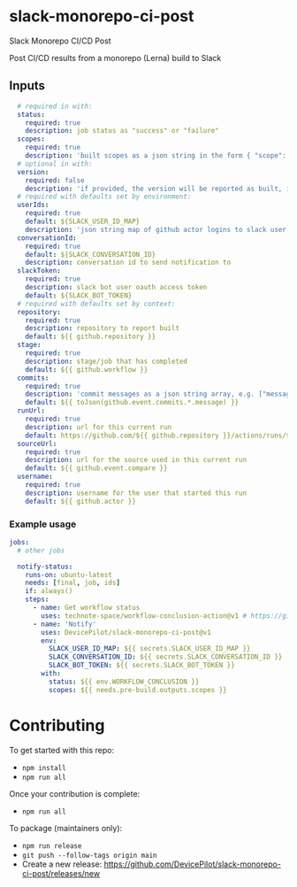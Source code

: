 # slack-monorepo-ci-post

Slack Monorepo CI/CD Post

Post CI/CD results from a monorepo (Lerna) build to Slack

## Inputs

```yaml
  # required in with:
  status:
    required: true
    description: job status as "success" or "failure"
  scopes:
    required: true
    description: 'built scopes as a json string in the form { "scope": ["@org/name-1", "@org/name-2"] }'
  # optional in with:
  version:
    required: false
    description: 'if provided, the version will be reported as built, instead of the commit messages'
  # required with defaults set by environment:
  userIds:
    required: true
    default: ${SLACK_USER_ID_MAP}
    description: 'json string map of github actor logins to slack user ids, e.g. { "github-cat": "u123456" }'
  conversationId:
    required: true
    default: ${SLACK_CONVERSATION_ID}
    description: conversation id to send notification to
  slackToken:
    required: true
    description: slack bot user oauth access token
    default: ${SLACK_BOT_TOKEN}
  # required with defaults set by context:
  repository:
    required: true
    description: repository to report built
    default: ${{ github.repository }}
  stage:
    required: true
    description: stage/job that has completed
    default: ${{ github.workflow }}
  commits:
    required: true
    description: 'commit messages as a json string array, e.g. ["message one", "message two"]'
    default: ${{ toJson(github.event.commits.*.message) }}
  runUrl:
    required: true
    description: url for this current run
    default: https://github.com/${{ github.repository }}/actions/runs/${{ github.run_id }}
  sourceUrl:
    required: true
    description: url for the source used in this current run
    default: ${{ github.event.compare }}
  username:
    required: true
    description: username for the user that started this run
    default: ${{ github.actor }}
```

### Example usage

```yaml
jobs:
  # other jobs

  notify-status:
    runs-on: ubuntu-latest
    needs: [final, job, ids]
    if: always()
    steps:
      - name: Get workflow status
        uses: technote-space/workflow-conclusion-action@v1 # https://github.com/technote-space/workflow-conclusion-action
      - name: 'Notify'
        uses: DevicePilot/slack-monorepo-ci-post@v1
        env:
          SLACK_USER_ID_MAP: ${{ secrets.SLACK_USER_ID_MAP }}
          SLACK_CONVERSATION_ID: ${{ secrets.SLACK_CONVERSATION_ID }}
          SLACK_BOT_TOKEN: ${{ secrets.SLACK_BOT_TOKEN }}
        with:
          status: ${{ env.WORKFLOW_CONCLUSION }}
          scopes: ${{ needs.pre-build.outputs.scopes }}
```

# Contributing

To get started with this repo:
 * `npm install`
 * `npm run all`

Once your contribution is complete:
 * `npm run all`

To package (maintainers only):
 * `npm run release`
 * `git push --follow-tags origin main`
 * Create a new release: https://github.com/DevicePilot/slack-monorepo-ci-post/releases/new
